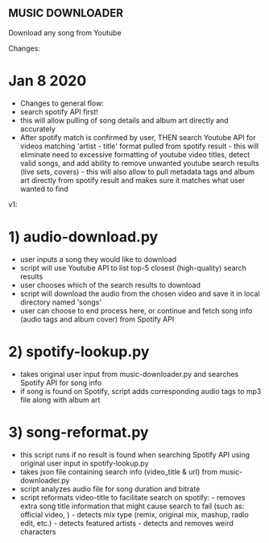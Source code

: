 ## MUSIC DOWNLOADER
Download any song from Youtube

Changes:
# Jan 8 2020
- Changes to general flow:
- search spotify API first!
- this will allow pulling of song details and album art directly and accurately
- After spotify match is confirmed by user, THEN search Youtube API for videos matching 'artist - title' format pulled from spotify result
        - this will eliminate need to excessive formatting of youtube video titles, detect valid songs, and add ability to remove unwanted youtube search results (live sets, covers)
        - this will also allow to pull metadata tags and album art directly from spotify result and makes sure it matches what user wanted to find

v1:

# 1) audio-download.py
- user inputs a song they would like to download
- script will use Youtube API to list top-5 closest (high-quality) search results
- user chooses which of the search results to download
- script will download the audio from the chosen video and save it in local directory named 'songs'
- user can choose to end process here, or continue and fetch song info (audio tags and album cover) from Spotify API

# 2) spotify-lookup.py
- takes original user input from music-downloader.py and searches Spotify API for song info
- if song is found on Spotify, script adds corresponding audio tags to mp3 file along with album art

# 3) song-reformat.py
- this script runs if no result is found when searching Spotify API using original user input in spotify-lookup.py
- takes json file containing search info (video_title & url) from music-downloader.py
- script analyzes audio file for song duration and bitrate
- script reformats video-title to facilitate search on spotify:
        - removes extra song title information that might cause search to fail (such as: official video, )
        - detects mix type (remix, original mix, mashup, radio edit, etc.)
        - detects featured artists
        - detects and removes weird characters
